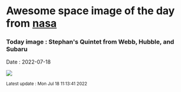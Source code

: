 
# Awesome space image of the day from [nasa](https://api.nasa.gov/)

### Today image : Stephan's Quintet from Webb, Hubble, and Subaru

Date : 2022-07-18


![](https://apod.nasa.gov/apod/image/2207/Quintet_JwstHstEtcGendler_960.jpg)

<small>Latest update : Mon Jul 18 11:13:41 2022</small>


